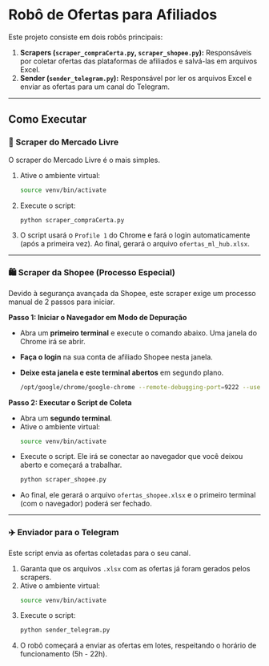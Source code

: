# Robô de Ofertas para Afiliados

Este projeto consiste em dois robôs principais:
1.  **Scrapers (`scraper_compraCerta.py`, `scraper_shopee.py`):** Responsáveis por coletar ofertas das plataformas de afiliados e salvá-las em arquivos Excel.
2.  **Sender (`sender_telegram.py`):** Responsável por ler os arquivos Excel e enviar as ofertas para um canal do Telegram.

---

## Como Executar

### 🤖 Scraper do Mercado Livre

O scraper do Mercado Livre é o mais simples.

1.  Ative o ambiente virtual:
    ```bash
    source venv/bin/activate
    ```
2.  Execute o script:
    ```bash
    python scraper_compraCerta.py
    ```
3.  O script usará o `Profile 1` do Chrome e fará o login automaticamente (após a primeira vez). Ao final, gerará o arquivo `ofertas_ml_hub.xlsx`.

---

### 🛍️ Scraper da Shopee (Processo Especial)

Devido à segurança avançada da Shopee, este scraper exige um processo manual de 2 passos para iniciar.

**Passo 1: Iniciar o Navegador em Modo de Depuração**
* Abra um **primeiro terminal** e execute o comando abaixo. Uma janela do Chrome irá se abrir.
* **Faça o login** na sua conta de afiliado Shopee nesta janela.
* **Deixe esta janela e este terminal abertos** em segundo plano.

    ```bash
    /opt/google/chrome/google-chrome --remote-debugging-port=9222 --user-data-dir="/home/anderson/.config/google-chrome/Profile 3"
    ```

**Passo 2: Executar o Script de Coleta**
* Abra um **segundo terminal**.
* Ative o ambiente virtual:
    ```bash
    source venv/bin/activate
    ```
* Execute o script. Ele irá se conectar ao navegador que você deixou aberto e começará a trabalhar.
    ```bash
    python scraper_shopee.py
    ```
* Ao final, ele gerará o arquivo `ofertas_shopee.xlsx` e o primeiro terminal (com o navegador) poderá ser fechado.

---

### ✈️ Enviador para o Telegram

Este script envia as ofertas coletadas para o seu canal.

1.  Garanta que os arquivos `.xlsx` com as ofertas já foram gerados pelos scrapers.
2.  Ative o ambiente virtual:
    ```bash
    source venv/bin/activate
    ```
3.  Execute o script:
    ```bash
    python sender_telegram.py
    ```
4.  O robô começará a enviar as ofertas em lotes, respeitando o horário de funcionamento (5h - 22h).
